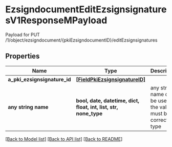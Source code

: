 # EzsigndocumentEditEzsignsignaturesV1ResponseMPayload

Payload for PUT /1/object/ezsigndocument/{pkiEzsigndocumentID}/editEzsignsignatures

## Properties
Name | Type | Description | Notes
------------ | ------------- | ------------- | -------------
**a_pki_ezsignsignature_id** | [**[FieldPkiEzsignsignatureID]**](FieldPkiEzsignsignatureID.md) |  | 
**any string name** | **bool, date, datetime, dict, float, int, list, str, none_type** | any string name can be used but the value must be the correct type | [optional]

[[Back to Model list]](../README.md#documentation-for-models) [[Back to API list]](../README.md#documentation-for-api-endpoints) [[Back to README]](../README.md)


